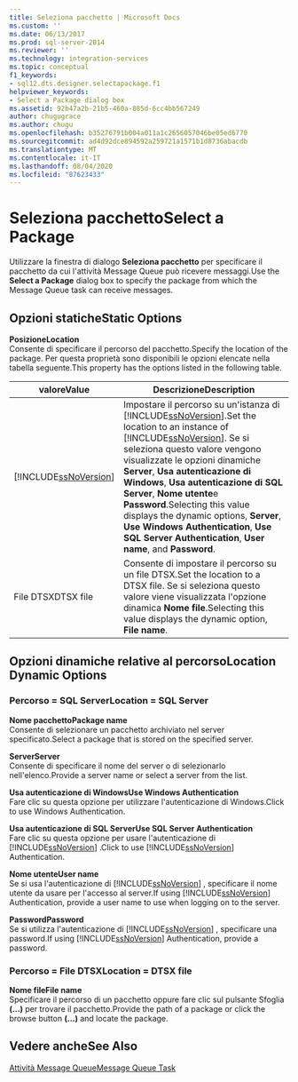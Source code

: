 ```yaml
---
title: Seleziona pacchetto | Microsoft Docs
ms.custom: ''
ms.date: 06/13/2017
ms.prod: sql-server-2014
ms.reviewer: ''
ms.technology: integration-services
ms.topic: conceptual
f1_keywords:
- sql12.dts.designer.selectapackage.f1
helpviewer_keywords:
- Select a Package dialog box
ms.assetid: 92b47a2b-21b5-460a-885d-6cc4bb567249
author: chugugrace
ms.author: chugu
ms.openlocfilehash: b35276791b004a011a1c2656057046be05ed6770
ms.sourcegitcommit: ad4d92dce894592a259721a1571b1d8736abacdb
ms.translationtype: MT
ms.contentlocale: it-IT
ms.lasthandoff: 08/04/2020
ms.locfileid: "87623433"
---
```

# <a name="select-a-package"></a><span data-ttu-id="bc7d4-102">Seleziona pacchetto</span><span class="sxs-lookup"><span data-stu-id="bc7d4-102">Select a Package</span></span>
  <span data-ttu-id="bc7d4-103">Utilizzare la finestra di dialogo **Seleziona pacchetto** per specificare il pacchetto da cui l'attività Message Queue può ricevere messaggi.</span><span class="sxs-lookup"><span data-stu-id="bc7d4-103">Use the **Select a Package** dialog box to specify the package from which the Message Queue task can receive messages.</span></span>  
  
## <a name="static-options"></a><span data-ttu-id="bc7d4-104">Opzioni statiche</span><span class="sxs-lookup"><span data-stu-id="bc7d4-104">Static Options</span></span>  
 <span data-ttu-id="bc7d4-105">**Posizione**</span><span class="sxs-lookup"><span data-stu-id="bc7d4-105">**Location**</span></span>  
 <span data-ttu-id="bc7d4-106">Consente di specificare il percorso del pacchetto.</span><span class="sxs-lookup"><span data-stu-id="bc7d4-106">Specify the location of the package.</span></span> <span data-ttu-id="bc7d4-107">Per questa proprietà sono disponibili le opzioni elencate nella tabella seguente.</span><span class="sxs-lookup"><span data-stu-id="bc7d4-107">This property has the options listed in the following table.</span></span>  
  
|<span data-ttu-id="bc7d4-108">valore</span><span class="sxs-lookup"><span data-stu-id="bc7d4-108">Value</span></span>|<span data-ttu-id="bc7d4-109">Descrizione</span><span class="sxs-lookup"><span data-stu-id="bc7d4-109">Description</span></span>|  
|-----------|-----------------|  
|[!INCLUDE[ssNoVersion](../../includes/ssnoversion-md.md)]|<span data-ttu-id="bc7d4-110">Impostare il percorso su un'istanza di [!INCLUDE[ssNoVersion](../../includes/ssnoversion-md.md)].</span><span class="sxs-lookup"><span data-stu-id="bc7d4-110">Set the location to an instance of [!INCLUDE[ssNoVersion](../../includes/ssnoversion-md.md)].</span></span> <span data-ttu-id="bc7d4-111">Se si seleziona questo valore vengono visualizzate le opzioni dinamiche **Server**, **Usa autenticazione di Windows**, **Usa autenticazione di SQL Server**, **Nome utente**e **Password**.</span><span class="sxs-lookup"><span data-stu-id="bc7d4-111">Selecting this value displays the dynamic options, **Server**, **Use Windows Authentication**, **Use SQL Server Authentication**, **User name**, and **Password**.</span></span>|  
|<span data-ttu-id="bc7d4-112">File DTSX</span><span class="sxs-lookup"><span data-stu-id="bc7d4-112">DTSX file</span></span>|<span data-ttu-id="bc7d4-113">Consente di impostare il percorso su un file DTSX.</span><span class="sxs-lookup"><span data-stu-id="bc7d4-113">Set the location to a DTSX file.</span></span> <span data-ttu-id="bc7d4-114">Se si seleziona questo valore viene visualizzata l'opzione dinamica **Nome file**.</span><span class="sxs-lookup"><span data-stu-id="bc7d4-114">Selecting this value displays the dynamic option, **File name**.</span></span>|  
  
## <a name="location-dynamic-options"></a><span data-ttu-id="bc7d4-115">Opzioni dinamiche relative al percorso</span><span class="sxs-lookup"><span data-stu-id="bc7d4-115">Location Dynamic Options</span></span>  
  
### <a name="location--sql-server"></a><span data-ttu-id="bc7d4-116">Percorso = SQL Server</span><span class="sxs-lookup"><span data-stu-id="bc7d4-116">Location = SQL Server</span></span>  
 <span data-ttu-id="bc7d4-117">**Nome pacchetto**</span><span class="sxs-lookup"><span data-stu-id="bc7d4-117">**Package name**</span></span>  
 <span data-ttu-id="bc7d4-118">Consente di selezionare un pacchetto archiviato nel server specificato.</span><span class="sxs-lookup"><span data-stu-id="bc7d4-118">Select a package that is stored on the specified server.</span></span>  
  
 <span data-ttu-id="bc7d4-119">**Server**</span><span class="sxs-lookup"><span data-stu-id="bc7d4-119">**Server**</span></span>  
 <span data-ttu-id="bc7d4-120">Consente di specificare il nome del server o di selezionarlo nell'elenco.</span><span class="sxs-lookup"><span data-stu-id="bc7d4-120">Provide a server name or select a server from the list.</span></span>  
  
 <span data-ttu-id="bc7d4-121">**Usa autenticazione di Windows**</span><span class="sxs-lookup"><span data-stu-id="bc7d4-121">**Use Windows Authentication**</span></span>  
 <span data-ttu-id="bc7d4-122">Fare clic su questa opzione per utilizzare l'autenticazione di Windows.</span><span class="sxs-lookup"><span data-stu-id="bc7d4-122">Click to use Windows Authentication.</span></span>  
  
 <span data-ttu-id="bc7d4-123">**Usa autenticazione di SQL Server**</span><span class="sxs-lookup"><span data-stu-id="bc7d4-123">**Use SQL Server Authentication**</span></span>  
 <span data-ttu-id="bc7d4-124">Fare clic su questa opzione per usare l'autenticazione di [!INCLUDE[ssNoVersion](../../includes/ssnoversion-md.md)] .</span><span class="sxs-lookup"><span data-stu-id="bc7d4-124">Click to use [!INCLUDE[ssNoVersion](../../includes/ssnoversion-md.md)] Authentication.</span></span>  
  
 <span data-ttu-id="bc7d4-125">**Nome utente**</span><span class="sxs-lookup"><span data-stu-id="bc7d4-125">**User name**</span></span>  
 <span data-ttu-id="bc7d4-126">Se si usa l'autenticazione di [!INCLUDE[ssNoVersion](../../includes/ssnoversion-md.md)] , specificare il nome utente da usare per l'accesso al server.</span><span class="sxs-lookup"><span data-stu-id="bc7d4-126">If using [!INCLUDE[ssNoVersion](../../includes/ssnoversion-md.md)] Authentication, provide a user name to use when logging on to the server.</span></span>  
  
 <span data-ttu-id="bc7d4-127">**Password**</span><span class="sxs-lookup"><span data-stu-id="bc7d4-127">**Password**</span></span>  
 <span data-ttu-id="bc7d4-128">Se si utilizza l'autenticazione di [!INCLUDE[ssNoVersion](../../includes/ssnoversion-md.md)] , specificare una password.</span><span class="sxs-lookup"><span data-stu-id="bc7d4-128">If using [!INCLUDE[ssNoVersion](../../includes/ssnoversion-md.md)] Authentication, provide a password.</span></span>  
  
### <a name="location--dtsx-file"></a><span data-ttu-id="bc7d4-129">Percorso = File DTSX</span><span class="sxs-lookup"><span data-stu-id="bc7d4-129">Location = DTSX file</span></span>  
 <span data-ttu-id="bc7d4-130">**Nome file**</span><span class="sxs-lookup"><span data-stu-id="bc7d4-130">**File name**</span></span>  
 <span data-ttu-id="bc7d4-131">Specificare il percorso di un pacchetto oppure fare clic sul pulsante Sfoglia **(...)** per trovare il pacchetto.</span><span class="sxs-lookup"><span data-stu-id="bc7d4-131">Provide the path of a package or click the browse button **(...)** and locate the package.</span></span>  
  
## <a name="see-also"></a><span data-ttu-id="bc7d4-132">Vedere anche</span><span class="sxs-lookup"><span data-stu-id="bc7d4-132">See Also</span></span>  
 [<span data-ttu-id="bc7d4-133">Attività Message Queue</span><span class="sxs-lookup"><span data-stu-id="bc7d4-133">Message Queue Task</span></span>](message-queue-task.md)  
  
  
